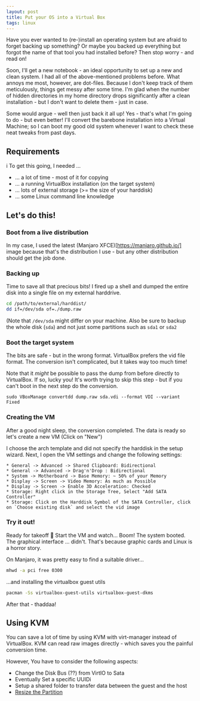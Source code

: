 ```yaml
---
layout: post
title: Put your OS into a Virtual Box
tags: linux
---
```


Have you ever wanted to (re-)install an operating system but are afraid to forget backing up something? Or maybe you backed up everything but forgot the name of that tool you had installed before? Then stop worry - and read on!

Soon, I'll get a new notebook - an ideal opportunity to set up a new and clean system. I had all of the above-mentioned problems before. What annoys me most, however, are dot-files. Because I don't keep track of them meticulously, things get messy after some time. I'm glad when the number of hidden directories in my home directory drops significantly after a clean installation - but I don't want to delete them - just in case.

Some would argue - well then just back it all up! Yes - that's what I'm going to do - but even better! I'll convert the barebone installation into a Virtual Machine; so I can boot my good old system whenever I want to check these neat tweaks from past days.

## Requirements
i
To get this going, I needed ...

* ... a lot of time  - most of it for copying
* ... a running VirtualBox installation (on the target system)
* ... lots of external storage (>= the size of your harddisk)
* ... some Linux command line knowledge

## Let's do this!

### Boot from a live distribution

In my case, I used the latest (Manjaro XFCE)[https://manjaro.github.io/] image because that's the distribution I use - but any other distribution should get the job done.

### Backing up
Time to save all that precious bits! I fired up a shell and dumped the entire disk into a single file on my external harddrive.

```bash
cd /path/to/external/harddist/
dd if=/dev/sda of=./dump.raw
```
(Note that `/dev/sda` might differ on your machine. Also be sure to backup the whole disk (`sda`) and not just some partitions such as `sda1` or `sda2`

### Boot the target system
The bits are safe - but in the wrong format. VirtualBox prefers the vid file format. The conversion isn't complicated, but it takes way too much time!

Note that it *might* be possible to pass the dump from before directly to VirtualBox. If so, lucky you! It's worth trying to skip this step - but if you can't boot in the next step do the conversion.

```
sudo VBoxManage convertdd dump.raw sda.vdi --format VDI --variant Fixed
```

### Creating the VM
After a good night sleep, the conversion completed. The data is ready so let's create a new VM (Click on "New")

I choose the arch template and did not specify the harddisk in the setup wizard. Next, I open the VM settings and change the following settings:

    * General -> Advanced -> Shared Clipboard: Bidirectional
    * General -> Advanced -> Drag'n'Drop : Bidirectional
    * System -> Motherboard -> Base Memory: ~ 50% of your Memory
    * Display -> Screen -> Video Memory: As much as Possible
    * Display -> Screen -> Enable 3D Acceleration: Checked
    * Storage: Right click in the Storage Tree, Select "Add SATA Controller"
    * Storage: Click on the Harddisk Symbol of the SATA Controller, click on `Choose existing disk` and select the vid image

### Try it out!
Ready for takeoff :rocket:
Start the VM and watch... Boom! The system booted. The graphical interface ... didn't. That's because graphic cards and Linux is a horror story.

On Manjaro, it was pretty easy to find a suitable driver...

```bash
mhwd -a pci free 0300
```

...and installing  the virtualbox guest utils

```bash
pacman -Ss virtualbox-guest-utils virtualbox-guest-dkms
```
After that - thaddaa!


## Using KVM
You can save a lot of time by using KVM with virt-manager instead of VirtualBox.
KVM can read raw images directly - which saves you the painful conversion time.

However, You have to consider the following aspects:
* Change the Disk Bus (??) from VirtIO to Sata
* Eventually Set a specific UUIDi
* Setup a shared folder to transfer data between the guest and the host
* [Resize the Partition](https://help.ubuntu.com/community/ResizeEncryptedPartitions)
